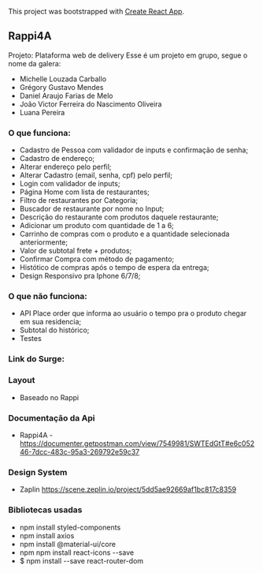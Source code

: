 This project was bootstrapped with [Create React App](https://github.com/facebook/create-react-app).

## Rappi4A

Projeto: Plataforma web de delivery
Esse é um projeto em grupo, segue o nome da galera:
 
  - Michelle Louzada Carballo
  - Grégory Gustavo Mendes
  - Daniel Araujo Farias de Melo
  - João Victor Ferreira do Nascimento Oliveira
  - Luana Pereira

### O que funciona:

- Cadastro de Pessoa com validador de inputs e confirmação de senha;
- Cadastro de endereço;
- Alterar endereço pelo perfil;
- Alterar Cadastro (email, senha, cpf) pelo perfil;
- Login com validador de inputs;
- Página Home com lista de restaurantes;
- Filtro de restaurantes por Categoria;
- Buscador de restaurante por nome no Input;
- Descrição do restaurante com produtos daquele restaurante;
- Adicionar um produto com quantidade de 1 a 6;
- Carrinho de compras com o produto e a quantidade selecionada anteriormente;
- Valor de subtotal frete + produtos;
- Confirmar Compra com método de pagamento;
- Histótico de compras após o tempo de espera da entrega;
- Design Responsivo pra Iphone 6/7/8;

### O que não funciona:

- API Place order que informa ao usuário o tempo pra o produto chegar em sua residencia;
- Subtotal do histórico;
- Testes

### Link do Surge:



### Layout

- Baseado no Rappi

### Documentação da Api

- Rappi4A - https://documenter.getpostman.com/view/7549981/SWTEdGtT#e6c05246-7dcc-483c-95a3-269792e59c37

### Design System

- Zaplin https://scene.zeplin.io/project/5dd5ae92669af1bc817c8359

### Bibliotecas usadas

- npm install styled-components
- npm install axios
- npm install @material-ui/core
- npm npm install react-icons --save
- $ npm install --save react-router-dom
